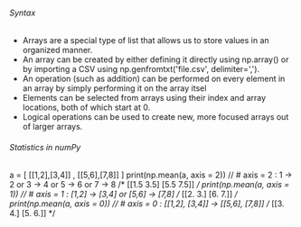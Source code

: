 
###### Syntax
- Arrays are a special type of list that allows us to store values in an organized manner.
- An array can be created by either defining it directly using np.array() or by importing a CSV using np.genfromtxt('file.csv', delimiter=',').
- An operation (such as addition) can be performed on every element in an array by simply performing it on the array itsel
- Elements can be selected from arrays using their index and array locations, both of which start at 0.
- Logical operations can be used to create new, more focused arrays out of larger arrays.
###### Statistics in numPy
a = [ [[1,2],[3,4]] , [[5,6],[7,8]] ]
print(np.mean(a, axis = 2)) // # axis = 2 : 1 -> 2 or 3 -> 4 or 5 -> 6 or 7 -> 8 
/*
[[1.5 3.5]
 [5.5 7.5]]
*/
print(np.mean(a, axis = 1)) // # axis = 1 : [1,2] -> [3,4] or [5,6] -> [7,8]
/*
[[2. 3.]
 [6. 7.]]
 */
print(np.mean(a, axis = 0)) // # axis = 0 : [[1,2], [3,4]] -> [[5,6], [7,8]]
/*
[[3. 4.]
 [5. 6.]]
*/
